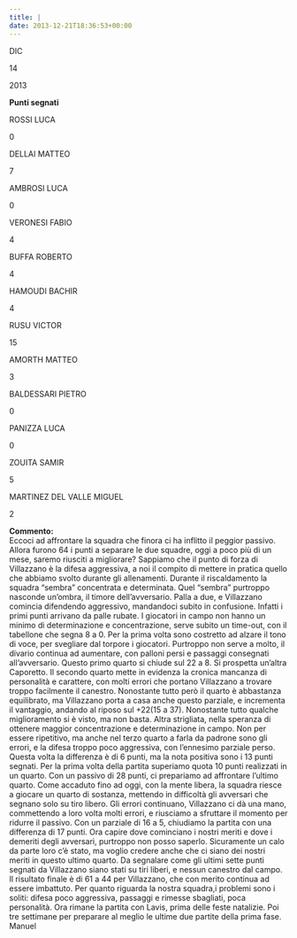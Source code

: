 ```yaml
---
title: |
date: 2013-12-21T18:36:53+00:00
---
```

DIC

14

2013

**Punti segnati**

ROSSI LUCA

0

DELLAI MATTEO

7

AMBROSI LUCA

0

VERONESI FABIO

4

BUFFA ROBERTO

4

HAMOUDI BACHIR

4

RUSU VICTOR

15

AMORTH MATTEO

3

BALDESSARI PIETRO

0

PANIZZA LUCA

0

ZOUITA SAMIR

5

MARTINEZ DEL VALLE MIGUEL

2

**Commento:**  
Eccoci ad affrontare la squadra che finora ci ha inflitto il peggior passivo. Allora furono 64 i punti a separare le due squadre, oggi a poco più di un mese, saremo riusciti a migliorare? Sappiamo che il punto di forza di Villazzano è la difesa aggressiva, a noi il compito di mettere in pratica quello che abbiamo svolto durante gli allenamenti. Durante il riscaldamento la squadra “sembra” concentrata e determinata. Quel “sembra” purtroppo nasconde un’ombra, il timore dell’avversario. Palla a due, e Villazzano comincia difendendo aggressivo, mandandoci subito in confusione. Infatti i primi punti arrivano da palle rubate. I giocatori in campo non hanno un minimo di determinazione e concentrazione, serve subito un time-out, con il tabellone che segna 8 a 0. Per la prima volta sono costretto ad alzare il tono di voce, per svegliare dal torpore i giocatori. Purtroppo non serve a molto, il divario continua ad aumentare, con palloni persi e passaggi consegnati all’avversario. Questo primo quarto si chiude sul 22 a 8. Si prospetta un’altra Caporetto. Il secondo quarto mette in evidenza la cronica mancanza di personalità e carattere, con molti errori che portano Villazzano a trovare troppo facilmente il canestro. Nonostante tutto però il quarto è abbastanza equilibrato, ma Villazzano porta a casa anche questo parziale, e incrementa il vantaggio, andando al riposo sul +22(15 a 37). Nonostante tutto qualche miglioramento si è visto, ma non basta. Altra strigliata, nella speranza di ottenere maggior concentrazione e determinazione in campo. Non per essere ripetitivo, ma anche nel terzo quarto a farla da padrone sono gli errori, e la difesa troppo poco aggressiva, con l’ennesimo parziale perso. Questa volta la differenza è di 6 punti, ma la nota positiva sono i 13 punti segnati. Per la prima volta della partita superiamo quota 10 punti realizzati in un quarto. Con un passivo di 28 punti, ci prepariamo ad affrontare l’ultimo quarto. Come accaduto fino ad oggi, con la mente libera, la squadra riesce a giocare un quarto di sostanza, mettendo in difficoltà gli avversari che segnano solo su tiro libero. Gli errori continuano, Villazzano ci dà una mano, commettendo a loro volta molti errori, e riusciamo a sfruttare il momento per ridurre il passivo. Con un parziale di 16 a 5, chiudiamo la partita con una differenza di 17 punti. Ora capire dove cominciano i nostri meriti e dove i demeriti degli avversari, purtroppo non posso saperlo. Sicuramente un calo da parte loro c’è stato, ma voglio credere anche che ci siano dei nostri meriti in questo ultimo quarto. Da segnalare come gli ultimi sette punti segnati da Villazzano siano stati su tiri liberi, e nessun canestro dal campo. Il risultato finale è di 61 a 44 per Villazzano, che con merito continua ad essere imbattuto. Per quanto riguarda la nostra squadra,i problemi sono i soliti: difesa poco aggressiva, passaggi e rimesse sbagliati, poca personalità. Ora rimane la partita con Lavis, prima delle feste natalizie. Poi tre settimane per preparare al meglio le ultime due partite della prima fase. Manuel